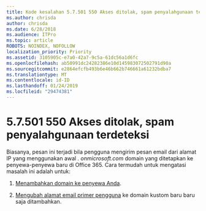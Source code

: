 ```yaml
---
title: Kode kesalahan 5.7.501 550 Akses ditolak, spam penyalahgunaan terdeteksi
ms.author: chrisda
author: chrisda
ms.date: 6/28/2018
ms.audience: ITPro
ms.topic: article
ROBOTS: NOINDEX, NOFOLLOW
localization_priority: Priority
ms.assetid: 3105905c-e7a0-42a7-9c5a-61dc56a1d6fc
ms.openlocfilehash: ab50991dc24282386e10d145983072502791d90a
ms.sourcegitcommit: e2864efcfb493b6e46b662b746661a61232bdba7
ms.translationtype: MT
ms.contentlocale: id-ID
ms.lasthandoff: 01/24/2019
ms.locfileid: "29474381"
---
```

# <a name="550-57501-access-denied-spam-abuse-detected"></a>5.7.501 550 Akses ditolak, spam penyalahgunaan terdeteksi

Biasanya, pesan ini terjadi bila pengguna mengirim pesan email dari alamat IP yang menggunakan awal *. onmicrosoft.com* domain yang ditetapkan ke penyewa-penyewa baru di Office 365. Cara termudah untuk mengatasi masalah ini adalah untuk: 
  
1. [Menambahkan domain ke penyewa Anda](https://support.office.com/article/6383f56d-3d09-4dcb-9b41-b5f5a5efd611.aspx).
    
2. [Mengubah alamat email primer pengguna](https://support.office.com/article/fb5ac074-e203-4e1f-9843-b9d1a3e03297.aspx) ke domain kustom baru baru saja ditambahkan. 
    

